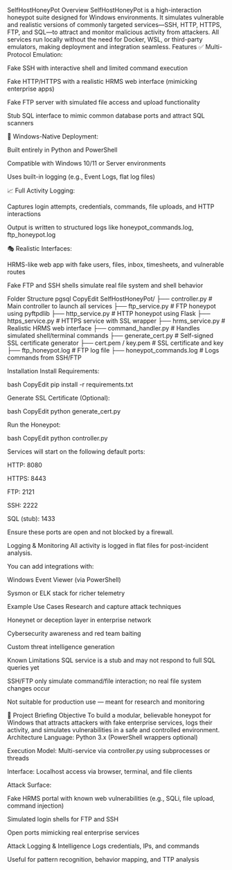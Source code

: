 SelfHostHoneyPot
Overview
SelfHostHoneyPot is a high-interaction honeypot suite designed for Windows environments. It simulates vulnerable and realistic versions of commonly targeted services—SSH, HTTP, HTTPS, FTP, and SQL—to attract and monitor malicious activity from attackers. All services run locally without the need for Docker, WSL, or third-party emulators, making deployment and integration seamless.
Features
✅ Multi-Protocol Emulation:


Fake SSH with interactive shell and limited command execution


Fake HTTP/HTTPS with a realistic HRMS web interface (mimicking enterprise apps)


Fake FTP server with simulated file access and upload functionality


Stub SQL interface to mimic common database ports and attract SQL scanners


🔐 Windows-Native Deployment:


Built entirely in Python and PowerShell


Compatible with Windows 10/11 or Server environments


Uses built-in logging (e.g., Event Logs, flat log files)


📈 Full Activity Logging:


Captures login attempts, credentials, commands, file uploads, and HTTP interactions


Output is written to structured logs like honeypot_commands.log, ftp_honeypot.log


🎭 Realistic Interfaces:


HRMS-like web app with fake users, files, inbox, timesheets, and vulnerable routes


Fake FTP and SSH shells simulate real file system and shell behavior



Folder Structure
pgsql
CopyEdit
SelfHostHoneyPot/
├── controller.py              # Main controller to launch all services
├── ftp_service.py             # FTP honeypot using pyftpdlib
├── http_service.py            # HTTP honeypot using Flask
├── https_service.py           # HTTPS service with SSL wrapper
├── hrms_service.py            # Realistic HRMS web interface
├── command_handler.py         # Handles simulated shell/terminal commands
├── generate_cert.py           # Self-signed SSL certificate generator
├── cert.pem / key.pem         # SSL certificate and key
├── ftp_honeypot.log           # FTP log file
├── honeypot_commands.log      # Logs commands from SSH/FTP


Installation
Install Requirements:

 bash
CopyEdit
pip install -r requirements.txt


Generate SSL Certificate (Optional):

 bash
CopyEdit
python generate_cert.py


Run the Honeypot:

 bash
CopyEdit
python controller.py


Services will start on the following default ports:


HTTP: 8080


HTTPS: 8443


FTP: 2121


SSH: 2222


SQL (stub): 1433


Ensure these ports are open and not blocked by a firewall.

Logging & Monitoring
All activity is logged in flat files for post-incident analysis.


You can add integrations with:


Windows Event Viewer (via PowerShell)


Sysmon or ELK stack for richer telemetry



Example Use Cases
Research and capture attack techniques


Honeynet or deception layer in enterprise network


Cybersecurity awareness and red team baiting


Custom threat intelligence generation



Known Limitations
SQL service is a stub and may not respond to full SQL queries yet


SSH/FTP only simulate command/file interaction; no real file system changes occur


Not suitable for production use — meant for research and monitoring



🧠 Project Briefing
Objective
To build a modular, believable honeypot for Windows that attracts attackers with fake enterprise services, logs their activity, and simulates vulnerabilities in a safe and controlled environment.
Architecture
Language: Python 3.x (PowerShell wrappers optional)


Execution Model: Multi-service via controller.py using subprocesses or threads


Interface: Localhost access via browser, terminal, and file clients


Attack Surface:


Fake HRMS portal with known web vulnerabilities (e.g., SQLi, file upload, command injection)


Simulated login shells for FTP and SSH


Open ports mimicking real enterprise services


Attack Logging & Intelligence
Logs credentials, IPs, and commands


Useful for pattern recognition, behavior mapping, and TTP analysis

